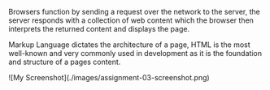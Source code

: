 <p>Browsers function by sending a request over the network to the server, the server responds with a collection of web content which the browser then interprets the returned content and displays the page.</p>
<p>Markup Language dictates the architecture of a page, HTML is the most well-known and very commonly used in development as it is the foundation and structure of a pages content.</p>
![My Screenshot](./images/assignment-03-screenshot.png)
